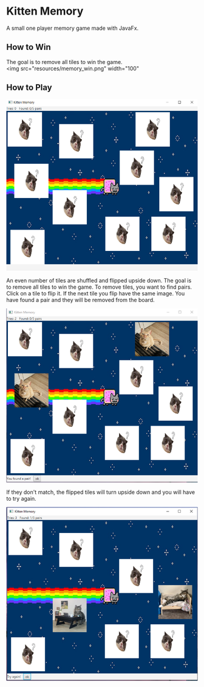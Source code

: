 # Kitten Memory

A small one player memory game made with JavaFx.

## How to Win

The goal is to remove all tiles to win the game.  
<img src="resources/memory_win.png" width="100"

## How to Play
![](resources/start_image.png)  


An even number of tiles are shuffled and flipped upside down.
The goal is to remove all tiles to win the game.
To remove tiles, you want to find pairs.
Click on a tile to flip it. If the next tile you flip have the same image. You have found a pair and they will be removed from the board.  

![](resources/match.png)  

If they don't match, the flipped tiles will turn upside down and you will have to try again.  

![](resources/try_again.PNG)
